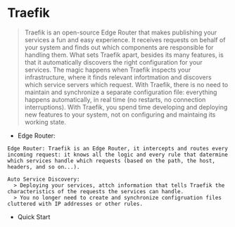Traefik 
=======
> Traefik is an open-source Edge Router that makes publishing your services a fun and easy experience. It receives requests on behalf of your system and finds out which components are responsible for handling them. 
> What sets Traefik apart, besides its many features, is that it automatically discovers the right configuration for your services. The magic happens when Traefik inspects your infrastructure, where it finds relevant infortmation and discovers which service servers which request. 
> With Traefik, there is no need to maintain and synchronize a separate configuration file: everything happens automatically, in real time (no restarts, no connection interruptions). With Traefik, you spend time developing and deploying new features to your system, not on configuring and maintaing its working state. 

* Edge Router: 
```
Edge Router: Traefik is an Edge Router, it intercepts and routes every incoming request: it knows all the logic and every rule that datermine which services handle which requests (based on the path, the host, headers, and so on...).

Auto Service Discovery:
  > Deploying your services, attch information that tells Traefik the characteristics of the requests the services can handle. 
  > You no longer need to create and synchronize configruation files cluttered with IP addresses or other rules.
```

* Quick Start 
```
```
